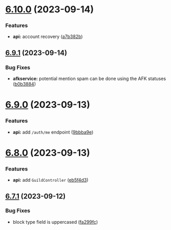 # [6.10.0](https://github.com/onesoft-sudo/sudobot/compare/v6.9.1...v6.10.0) (2023-09-14)


### Features

* **api:** account recovery ([a7b382b](https://github.com/onesoft-sudo/sudobot/commit/a7b382b3cdb414c579326efeae8b6d75c30c27e5))



## [6.9.1](https://github.com/onesoft-sudo/sudobot/compare/v6.9.0...v6.9.1) (2023-09-14)


### Bug Fixes

* **afkservice:** potential mention spam can be done using the AFK statuses ([b0b3884](https://github.com/onesoft-sudo/sudobot/commit/b0b3884a0848d0d07b85628566d0fa52ebcfc805))



# [6.9.0](https://github.com/onesoft-sudo/sudobot/compare/v6.8.0...v6.9.0) (2023-09-13)


### Features

* **api:** add `/auth/me` endpoint ([9bbba9e](https://github.com/onesoft-sudo/sudobot/commit/9bbba9eeb2054e32d93257f03bf67d1e042b4ac5))



# [6.8.0](https://github.com/onesoft-sudo/sudobot/compare/v6.7.1...v6.8.0) (2023-09-13)


### Features

* **api:** add `GuildController` ([eb5f4d3](https://github.com/onesoft-sudo/sudobot/commit/eb5f4d3468c496f00ab11255f518b1ed4a42eab7))



## [6.7.1](https://github.com/onesoft-sudo/sudobot/compare/v6.7.0...v6.7.1) (2023-09-12)


### Bug Fixes

* block type field is uppercased ([fa299fc](https://github.com/onesoft-sudo/sudobot/commit/fa299fc71486e1dd781ce9bd0ceae7697f4bcd05))



